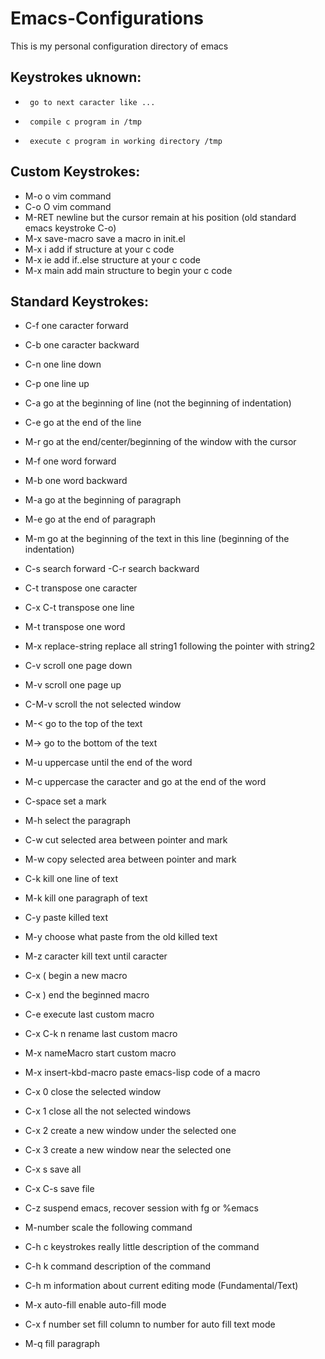 # Emacs-Configurations

This is my personal configuration directory of emacs

## Keystrokes uknown:

*      go to next caracter like ...
*      compile c program in /tmp
*      execute c program in working directory /tmp

## Custom Keystrokes:

* M-o			o vim command
* C-o			O vim command
* M-RET			newline but the cursor remain at his position (old standard emacs keystroke C-o)
* M-x save-macro	save a macro in init.el
* M-x i	                add if structure at your c code
* M-x ie                add if..else structure at your c code
* M-x main              add main structure to begin your c code

## Standard Keystrokes:

* C-f			one caracter forward
* C-b			one caracter backward
* C-n			one line down
* C-p			one line up
* C-a			go at the beginning of line (not the beginning of indentation)
* C-e			go at the end of the line
* M-r			go at the end/center/beginning of the window with the cursor

* M-f			one word forward
* M-b			one word backward
* M-a			go at the beginning of paragraph
* M-e			go at the end of paragraph
* M-m			go at the beginning of the text in this line (beginning of the indentation)
     			
* C-s			search forward -C-r search backward
* C-t		        transpose one caracter
* C-x C-t 		transpose one line
* M-t 			transpose one word
* M-x replace-string	replace all string1 following the pointer with string2 

* C-v 			scroll one page down
* M-v			scroll one page up
* C-M-v			scroll the not selected window
* M-<			go to the top of the text
* M->		      	go to the bottom of the text

* M-u			uppercase until the end of the word
* M-c			uppercase the caracter and go at the end of the word

* C-space		set a mark
* M-h			select the paragraph
* C-w			cut selected area between pointer and mark
* M-w 			copy selected area between pointer and mark
* C-k			kill one line of text
* M-k			kill one paragraph of text
* C-y			paste killed text
* M-y			choose what paste from the old killed text
* M-z caracter		kill text until caracter

* C-x (			begin a new macro
* C-x )			end the beginned macro
* C-e 			execute last custom macro
* C-x C-k n		rename last custom macro
* M-x nameMacro		start custom macro
* M-x insert-kbd-macro	paste emacs-lisp code of a macro 

* C-x 0			close the selected window
* C-x 1			close all the not selected windows
* C-x 2 		create a new window under the selected one
* C-x 3			create a new window near the selected one

* C-x s			save all
* C-x C-s	     	save file

* C-z 			suspend emacs, recover session with fg or %emacs

* M-number		scale the following command

* C-h c keystrokes	really little description of the command
* C-h k command		description of the command
* C-h m			information about current editing mode (Fundamental/Text)

* M-x auto-fill	enable auto-fill mode
* C-x f number	        set fill column to number for auto fill text mode
* M-q 			fill paragraph
